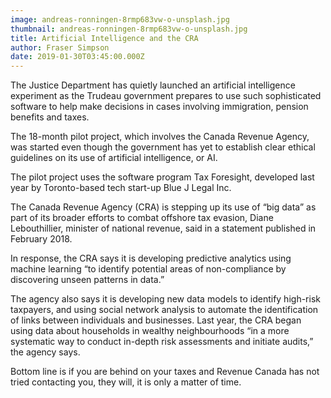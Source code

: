 ```yaml
---
image: andreas-ronningen-8rmp683vw-o-unsplash.jpg
thumbnail: andreas-ronningen-8rmp683vw-o-unsplash.jpg
title: Artificial Intelligence and the CRA
author: Fraser Simpson
date: 2019-01-30T03:45:00.000Z
---
```

The Justice Department has quietly launched an artificial intelligence experiment as the Trudeau government prepares to use such sophisticated software to help make decisions in cases involving immigration, pension benefits and taxes.

The 18-month pilot project, which involves the Canada Revenue Agency, was started even though the government has yet to establish clear ethical guidelines on its use of artificial intelligence, or AI.

The pilot project uses the software program Tax Foresight, developed last year by Toronto-based tech start-up Blue J Legal Inc.

The Canada Revenue Agency (CRA) is stepping up its use of “big data” as part of its broader efforts to combat offshore tax evasion, Diane Lebouthillier, minister of national revenue, said in a statement published in February 2018.

In response, the CRA says it is developing predictive analytics using machine learning “to identify potential areas of non-compliance by discovering unseen patterns in data.”

The agency also says it is developing new data models to identify high-risk taxpayers, and using social network analysis to automate the identification of links between individuals and businesses. Last year, the CRA began using data about households in wealthy neighbourhoods “in a more systematic way to conduct in-depth risk assessments and initiate audits,” the agency says.

Bottom line is if you are behind on your taxes and Revenue Canada has not tried contacting you, they will, it is only a matter of time.